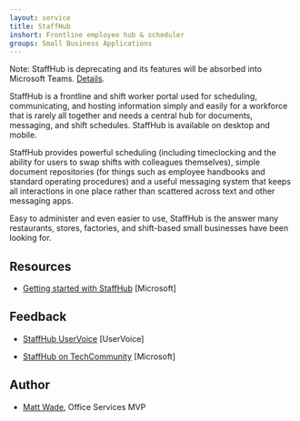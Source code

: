 ```yaml
---
layout: service
title: StaffHub
inshort: Frontline employee hub & scheduler
groups: Small Business Applications
---
```

Note: StaffHub is deprecating and its features will be absorbed into Microsoft Teams. [Details](https://support.office.com/en-us/article/microsoft-staffhub-to-be-retired-30ca17f3-5502-4bc9-bb0a-bed04bb362f0?ui=en-US&rs=en-US&ad=US).

StaffHub is a frontline and shift worker portal used for scheduling, communicating, and hosting information simply and easily for a workforce that is rarely all together and needs a central hub for documents, messaging, and shift schedules. StaffHub is available on desktop and mobile.

StaffHub provides powerful scheduling (including timeclocking and the ability for users to swap shifts with colleagues themselves), simple document repositories (for things such as employee handbooks and standard operating procedures) and a useful messaging system that keeps all interactions in one place rather than scattered across text and other messaging apps. 

Easy to administer and even easier to use, StaffHub is the answer many restaurants, stores, factories, and shift-based small businesses have been looking for.

Resources
---------

-   [Getting started with StaffHub](https://support.office.com/en-us/article/getting-started-with-microsoft-staffhub-92e9480f-0a37-47d2-ac96-2d11ee5f0656)
    \[Microsoft\]


Feedback
---------

-   [StaffHub UserVoice](https://staffhub.uservoice.com/forums/323718-general)
    \[UserVoice\]
    
-   [StaffHub on TechCommunity](https://techcommunity.microsoft.com/t5/Microsoft-StaffHub/ct-p/StaffHub)
    \[Microsoft\]
    
Author
---------

-   [Matt Wade](https://www.linkedin.com/in/thatmattwade/), Office Services MVP